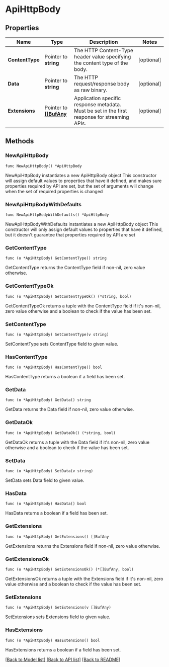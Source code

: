 # ApiHttpBody

## Properties

Name | Type | Description | Notes
------------ | ------------- | ------------- | -------------
**ContentType** | Pointer to **string** | The HTTP Content-Type header value specifying the content type of the body. | [optional] 
**Data** | Pointer to **string** | The HTTP request/response body as raw binary. | [optional] 
**Extensions** | Pointer to [**[]BufAny**](BufAny.md) | Application specific response metadata. Must be set in the first response for streaming APIs. | [optional] 

## Methods

### NewApiHttpBody

`func NewApiHttpBody() *ApiHttpBody`

NewApiHttpBody instantiates a new ApiHttpBody object
This constructor will assign default values to properties that have it defined,
and makes sure properties required by API are set, but the set of arguments
will change when the set of required properties is changed

### NewApiHttpBodyWithDefaults

`func NewApiHttpBodyWithDefaults() *ApiHttpBody`

NewApiHttpBodyWithDefaults instantiates a new ApiHttpBody object
This constructor will only assign default values to properties that have it defined,
but it doesn't guarantee that properties required by API are set

### GetContentType

`func (o *ApiHttpBody) GetContentType() string`

GetContentType returns the ContentType field if non-nil, zero value otherwise.

### GetContentTypeOk

`func (o *ApiHttpBody) GetContentTypeOk() (*string, bool)`

GetContentTypeOk returns a tuple with the ContentType field if it's non-nil, zero value otherwise
and a boolean to check if the value has been set.

### SetContentType

`func (o *ApiHttpBody) SetContentType(v string)`

SetContentType sets ContentType field to given value.

### HasContentType

`func (o *ApiHttpBody) HasContentType() bool`

HasContentType returns a boolean if a field has been set.

### GetData

`func (o *ApiHttpBody) GetData() string`

GetData returns the Data field if non-nil, zero value otherwise.

### GetDataOk

`func (o *ApiHttpBody) GetDataOk() (*string, bool)`

GetDataOk returns a tuple with the Data field if it's non-nil, zero value otherwise
and a boolean to check if the value has been set.

### SetData

`func (o *ApiHttpBody) SetData(v string)`

SetData sets Data field to given value.

### HasData

`func (o *ApiHttpBody) HasData() bool`

HasData returns a boolean if a field has been set.

### GetExtensions

`func (o *ApiHttpBody) GetExtensions() []BufAny`

GetExtensions returns the Extensions field if non-nil, zero value otherwise.

### GetExtensionsOk

`func (o *ApiHttpBody) GetExtensionsOk() (*[]BufAny, bool)`

GetExtensionsOk returns a tuple with the Extensions field if it's non-nil, zero value otherwise
and a boolean to check if the value has been set.

### SetExtensions

`func (o *ApiHttpBody) SetExtensions(v []BufAny)`

SetExtensions sets Extensions field to given value.

### HasExtensions

`func (o *ApiHttpBody) HasExtensions() bool`

HasExtensions returns a boolean if a field has been set.


[[Back to Model list]](../README.md#documentation-for-models) [[Back to API list]](../README.md#documentation-for-api-endpoints) [[Back to README]](../README.md)


